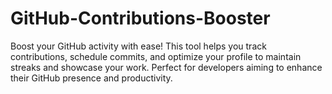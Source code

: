 # GitHub-Contributions-Booster
Boost your GitHub activity with ease! This tool helps you track contributions, schedule commits, and optimize your profile to maintain streaks and showcase your work. Perfect for developers aiming to enhance their GitHub presence and productivity.
